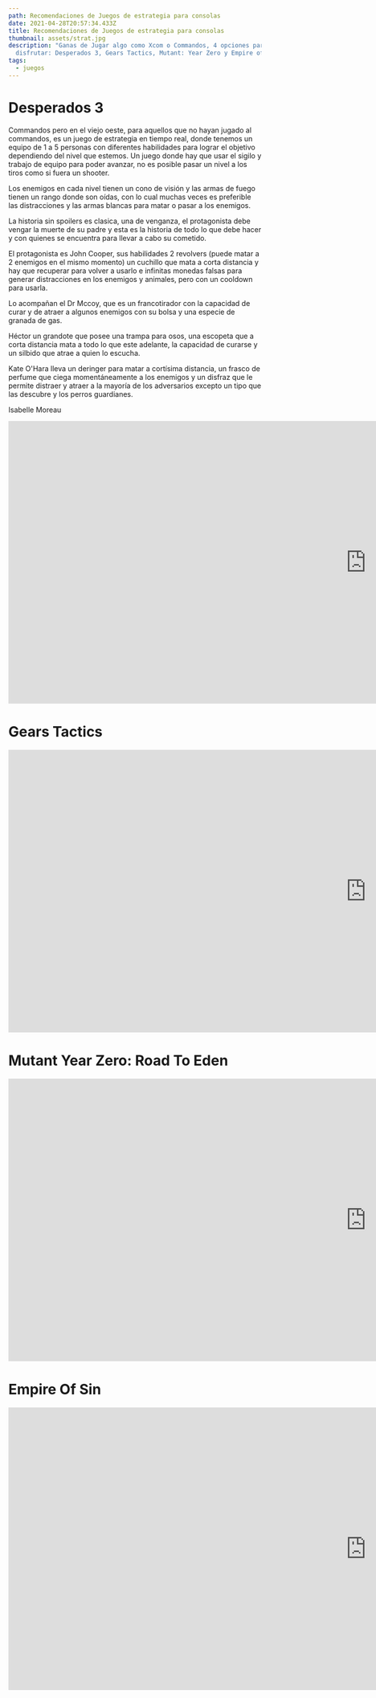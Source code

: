 ```yaml
---
path: Recomendaciones de Juegos de estrategia para consolas
date: 2021-04-28T20:57:34.433Z
title: Recomendaciones de Juegos de estrategia para consolas
thumbnail: assets/strat.jpg
description: "Ganas de Jugar algo como Xcom o Commandos, 4 opciones para
  disfrutar: Desperados 3, Gears Tactics, Mutant: Year Zero y Empire of Sin."
tags:
  - juegos
---
```

# Desperados 3

Commandos pero en el viejo oeste, para aquellos que no hayan jugado al commandos, es un juego de estrategia en tiempo real, donde tenemos un equipo de 1 a 5 personas con diferentes habilidades para lograr el objetivo dependiendo del nivel que estemos. Un juego donde hay que usar el sigilo y trabajo de equipo para poder avanzar, no es posible pasar un nivel a los tiros como si fuera un shooter.

Los enemigos en cada nivel tienen un cono de visión y las armas de fuego tienen un rango donde son oídas, con lo cual muchas veces es preferible las distracciones y las armas blancas para matar o pasar a los enemigos.

La historia sin spoilers es clasica, una de venganza, el protagonista debe vengar la muerte de su padre y esta es la historia de todo lo que debe hacer y con quienes se encuentra para llevar a cabo su cometido.

El protagonista es John Cooper, sus habilidades 2 revolvers (puede matar a 2 enemigos en el mismo momento) un cuchillo que mata a corta distancia y hay que recuperar para volver a usarlo e infinitas monedas falsas para generar distracciones en los enemigos y animales, pero con un cooldown para usarla.

Lo acompañan el Dr Mccoy, que es un francotirador con la capacidad de curar y de atraer a algunos enemigos con su bolsa y una especie de granada de gas.

Héctor un grandote que posee una trampa para osos, una escopeta que a corta distancia mata a todo lo que este adelante, la capacidad de curarse y un silbido que atrae a quien lo escucha.

Kate O'Hara lleva un deringer para matar a cortísima distancia, un frasco de perfume que ciega momentáneamente a los enemigos y un disfraz que le permite distraer y atraer a la mayoría de los adversarios excepto un tipo que las descubre y los perros guardianes.

Isabelle Moreau 

<iframe width="1424" height="563" src="https://www.youtube.com/embed/llRb_xrChkk" title="YouTube video player" frameborder="0" allow="accelerometer; autoplay; clipboard-write; encrypted-media; gyroscope; picture-in-picture" allowfullscreen></iframe>

# Gears Tactics

<iframe width="1424" height="563" src="https://www.youtube.com/embed/s225ZVmUdGo" title="YouTube video player" frameborder="0" allow="accelerometer; autoplay; clipboard-write; encrypted-media; gyroscope; picture-in-picture" allowfullscreen></iframe>

# Mutant Year Zero: Road To Eden

<iframe width="1424" height="563" src="https://www.youtube.com/embed/d3tLGCYSmqo" title="YouTube video player" frameborder="0" allow="accelerometer; autoplay; clipboard-write; encrypted-media; gyroscope; picture-in-picture" allowfullscreen></iframe>

# Empire Of Sin

<iframe width="1424" height="563" src="https://www.youtube.com/embed/tcHqbLwAWx8" title="YouTube video player" frameborder="0" allow="accelerometer; autoplay; clipboard-write; encrypted-media; gyroscope; picture-in-picture" allowfullscreen></iframe>